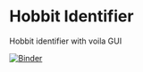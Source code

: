 # Hobbit Identifier
Hobbit identifier with voila GUI

[![Binder](https://mybinder.org/badge_logo.svg)](https://mybinder.org/v2/gh/kenlzh1996/hobbit_identifier/main?labpath=%2Fvoila%2Frender%2Fhobbitese_identifier_fin.ipynb)
